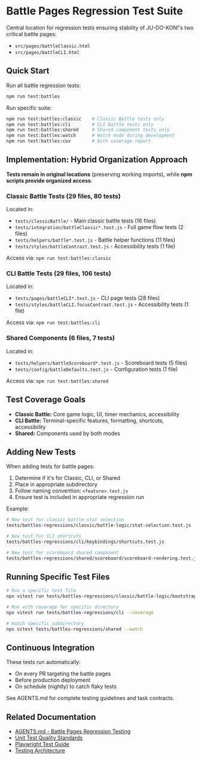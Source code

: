 # Battle Pages Regression Test Suite

Central location for regression tests ensuring stability of JU-DO-KON!'s two critical battle pages:

- `src/pages/battleClassic.html`
- `src/pages/battleCLI.html`

## Quick Start

Run all battle regression tests:

```bash
npm run test:battles
```

Run specific suite:

```bash
npm run test:battles:classic    # Classic Battle tests only
npm run test:battles:cli        # CLI Battle tests only
npm run test:battles:shared     # Shared component tests only
npm run test:battles:watch      # Watch mode during development
npm run test:battles:cov        # With coverage report
```

## Implementation: Hybrid Organization Approach

**Tests remain in original locations** (preserving working imports), while **npm scripts
provide organized access**:

### Classic Battle Tests (29 files, 80 tests)

Located in:

- `tests/classicBattle/` - Main classic battle tests (16 files)
- `tests/integration/battleClassic*.test.js` - Full game flow tests (2 files)
- `tests/helpers/battle*.test.js` - Battle helper functions (11 files)
- `tests/styles/battleContrast.test.js` - Accessibility tests (1 file)

Access via: `npm run test:battles:classic`

### CLI Battle Tests (29 files, 106 tests)

Located in:

- `tests/pages/battleCLI*.test.js` - CLI page tests (28 files)
- `tests/styles/battleCLI.focusContrast.test.js` - Accessibility tests (1 file)

Access via: `npm run test:battles:cli`

### Shared Components (6 files, 7 tests)

Located in:

- `tests/helpers/battleScoreboard*.test.js` - Scoreboard tests (5 files)
- `tests/config/battleDefaults.test.js` - Configuration tests (1 file)

Access via: `npm run test:battles:shared`

## Test Coverage Goals

- **Classic Battle:** Core game logic, UI, timer mechanics, accessibility
- **CLI Battle:** Terminal-specific features, formatting, shortcuts, accessibility
- **Shared:** Components used by both modes

## Adding New Tests

When adding tests for battle pages:

1. Determine if it's for Classic, CLI, or Shared
2. Place in appropriate subdirectory
3. Follow naming convention: `<feature>.test.js`
4. Ensure test is included in appropriate regression run

Example:
```bash
# New test for classic battle stat selection
tests/battles-regressions/classic/battle-logic/stat-selection.test.js

# New test for CLI shortcuts
tests/battles-regressions/cli/keybindings/shortcuts.test.js

# New test for scoreboard shared component
tests/battles-regressions/shared/scoreboard/scoreboard-rendering.test.js
```

## Running Specific Test Files

```bash
# Run a specific test file
npx vitest run tests/battles-regressions/classic/battle-logic/bootstrap.test.js

# Run with coverage for specific directory
npx vitest run tests/battles-regressions/cli --coverage

# Watch specific subdirectory
npx vitest tests/battles-regressions/shared --watch
```

## Continuous Integration

These tests run automatically:

- On every PR targeting the battle pages
- Before production deployment
- On schedule (nightly) to catch flaky tests

See AGENTS.md for complete testing guidelines and task contracts.

## Related Documentation

- [AGENTS.md - Battle Pages Regression Testing](../../AGENTS.md#-battle-pages-regression-testing)
- [Unit Test Quality Standards](../../design/productRequirementsDocuments/prdTestingStandards.md)
- [Playwright Test Guide](../../playwright/README.md)
- [Testing Architecture](../TESTING_ARCHITECTURE.md)
